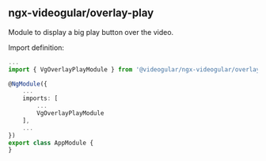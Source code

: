 ## ngx-videogular/overlay-play

Module to display a big play button over the video.

Import definition:

```typescript
...
import { VgOverlayPlayModule } from '@videogular/ngx-videogular/overlay-play';

@NgModule({
    ...
    imports: [
        ...
        VgOverlayPlayModule
    ],
    ...
})
export class AppModule {
}
```
